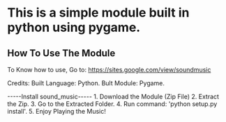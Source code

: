 # This is a simple module built in python using pygame.

## How To Use The Module
To Know how to use, Go to: https://sites.google.com/view/soundmusic
<p>
  Credits:
  Built Language: Python.
  Bult Module: Pygame.
  </p>
-----Install sound_music-----
1. Download the Module (Zip File)
2. Extract the Zip.
3. Go to the Extracted Folder.
4. Run command: 'python setup.py install'.
5. Enjoy Playing the Music!
